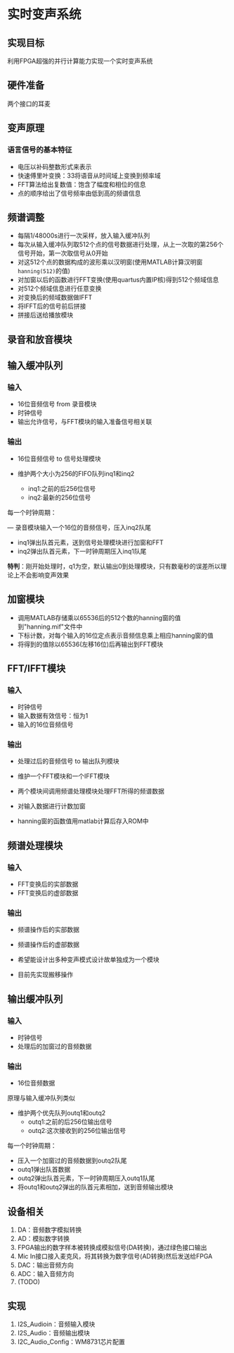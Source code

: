 # 实时变声系统

## 实现目标

利用FPGA超强的并行计算能力实现一个实时变声系统

## 硬件准备

两个接口的耳麦

## 变声原理

### 语言信号的基本特征

- 电压以补码整数形式来表示
- 快速傅里叶变换：33将语音从时间域上变换到频率域
- FFT算法给出复数值：饱含了幅度和相位的信息
- 点的顺序给出了信号频率由低到高的频谱信息

## 频谱调整

- 每隔1/48000s进行一次采样，放入输入缓冲队列
- 每次从输入缓冲队列取512个点的信号数据进行处理，从上一次取的第256个信号开始，第一次取信号从0开始
- 对这512个点的数据构成的波形乘以汉明窗(使用MATLAB计算汉明窗`hanning(512)`的值)
- 对加窗以后的函数进行FFT变换(使用quartus内置IP核)得到512个频域信息
- 对512个频域信息进行任意变换
- 对变换后的频域数据做IFFT
- 将IFFT后的信号前后拼接
- 拼接后送给播放模块

## 录音和放音模块

## 输入缓冲队列

### 输入 

- 16位音频信号 from 录音模块
- 时钟信号
- 输出允许信号，与FFT模块的输入准备信号相关联

### 输出

- 16位音频信号 to 信号处理模块

- 维护两个大小为256的FIFO队列inq1和inq2
  - inq1:之前的后256位信号
  - inq2:最新的256位信号

每一个时钟周期：

— 录音模块输入一个16位的音频信号，压入inq2队尾
- inq1弹出队首元素，送到信号处理模块进行加窗和FFT
- inq2弹出队首元素，下一时钟周期压入inq1队尾

**特判**：刚开始处理时，q1为空，默认输出0到处理模块，只有数毫秒的误差所以理论上不会影响变声效果

## 加窗模块

- 调用MATLAB存储乘以65536后的512个数的hanning窗的值到"hanning.mif"文件中
- 下标计数，对每个输入的16位定点表示音频信息乘上相应hanning窗的值
- 将得到的值除以65536(左移16位)后再输出到FFT模块

## FFT/IFFT模块

### 输入

- 时钟信号
- 输入数据有效信号：恒为1
- 输入的16位音频信号

### 输出

- 处理过后的音频信号 to 输出队列模块

- 维护一个FFT模块和一个IFFT模块
- 两个模块间调用频谱处理模块处理FFT所得的频谱数据
- 对输入数据进行计数加窗
- hanning窗的函数值用matlab计算后存入ROM中


## 频谱处理模块

### 输入

- FFT变换后的实部数据
- FFT变换后的虚部数据

### 输出

- 频谱操作后的实部数据
- 频谱操作后的虚部数据

- 希望能设计出多种变声模式设计故单独成为一个模块
- 目前先实现搬移操作

## 输出缓冲队列

### 输入

- 时钟信号
- 处理后的加窗过的音频数据

### 输出

- 16位音频数据

原理与输入缓冲队列类似

- 维护两个优先队列outq1和outq2
  - outq1:之前的后256位输出信号
  - outq2:这次接收到的256位输出信号

每一个时钟周期：

- 压入一个加窗过的音频数据到outq2队尾
- outq1弹出队首数据
- outq2弹出队首元素，下一时钟周期压入outq1队尾
- 将outq1和outq2弹出的队首元素相加，送到音频输出模块


## 设备相关

1. DA：音频数字模拟转换
2. AD：模拟数字转换
3. FPGA输出的数字样本被转换成模拟信号(DA转换)，通过绿色接口输出
4. Mic In接口接入麦克风，将其转换为数字信号(AD转换)然后发送给FPGA
5. DAC：输出音频方向
6. ADC：输入音频方向
7. (TODO)

## 实现

1. I2S_Audioin：音频输入模块
2. I2S_Audio：音频输出模块
3. I2C_Audio_Config：WM8731芯片配置